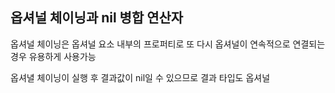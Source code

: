 ## 옵셔널 체이닝과 nil 병합 연산자

옵셔널 체이닝은 옵셔널 요소 내부의 프로퍼티로 또 다시 옵셔널이 연속적으로 연결되는 경우 유용하게 사용가능

옵셔녈 체이닝이 실행 후 결과값이 nil일 수 있으므로 결과 타입도 옵셔널
